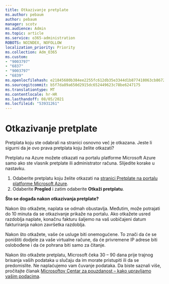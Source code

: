 ```yaml
---
title: Otkazivanje pretplate
ms.author: pebaum
author: pebaum
manager: scotv
ms.audience: Admin
ms.topic: article
ms.service: o365-administration
ROBOTS: NOINDEX, NOFOLLOW
localization_priority: Priority
ms.collection: Adm_O365
ms.custom:
- "9003797"
- "6837"
- "9003797"
- "6839"
ms.openlocfilehash: e21845680b384ee2255fc612db35e3344d1b877418063cb86721964104239ac3
ms.sourcegitcommit: b5f7da89a650d2915dc652449623c78be6247175
ms.translationtype: MT
ms.contentlocale: hr-HR
ms.lasthandoff: 08/05/2021
ms.locfileid: "53931261"
---
```

# <a name="cancel-subscription"></a>Otkazivanje pretplate

Pretplata koju ste odabrali na stranici osnovno već je otkazana. Jeste li sigurni da je ovo prava pretplata koju želite otkazati?

Pretplatu na Azure možete otkazati na portalu platforme Microsoft Azure samo ako ste vlasnik pretplate ili administrator računa. Slijedite korake u nastavku.

1. Odaberite pretplatu koju želite otkazati na [stranici Pretplate na portalu platforme Microsoft Azure](https://ms.portal.azure.com/#blade/Microsoft_Azure_Billing/SubscriptionsBlade).
2. Odaberite **Pregled** i zatim odaberite **Otkaži pretplatu**.

**Što se događa nakon otkazivanja pretplate?**

Nakon što otkažete, naplata se odmah obustavlja. Međutim, može potrajati do 10 minuta da se otkazivanje prikaže na portalu. Ako otkažete usred razdoblja naplate, konačnu fakturu šaljemo na vaš uobičajeni datum fakturiranja nakon završetka razdoblja.

Nakon što otkažete, vaše će usluge biti onemogućene. To znači da će se poništiti dodjele za vaše virtualne račune, da će privremene IP adrese biti oslobođene i da će pohrana biti samo za čitanje.

Nakon što otkažete pretplatu, Microsoft čeka 30 – 90 dana prije trajnog brisanja vaših podataka u slučaju da im morate pristupiti ili da se predomislite. Ne naplaćujemo vam čuvanje podataka. Da biste saznali više, pročitajte članak [Microsoftov Centar za pouzdanost – kako upravljamo vašim podacima](https://www.microsoft.com/trust-center/privacy/data-management#leave).

